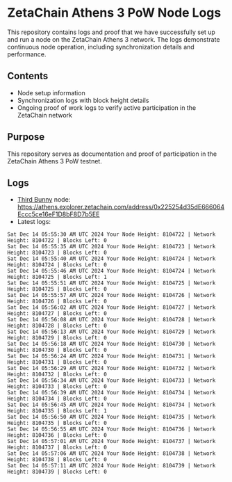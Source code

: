 # ZetaChain Athens 3 PoW Node Logs
This repository contains logs and proof that we have successfully set up and run a node on the ZetaChain Athens 3 network. The logs demonstrate continuous node operation, including synchronization details and performance.

## Contents
- Node setup information
- Synchronization logs with block height details
- Ongoing proof of work logs to verify active participation in the ZetaChain network

## Purpose
This repository serves as documentation and proof of participation in the ZetaChain Athens 3 PoW testnet.

## Logs

- [Third Bunny](https://thirdbunny.xyz/) node: https://athens.explorer.zetachain.com/address/0x225254d35dE666064Eccc5ce16eF1D8bF8D7b5EE
- Latest logs:
```
Sat Dec 14 05:55:30 AM UTC 2024 Your Node Height: 8104722 | Network Height: 8104722 | Blocks Left: 0
Sat Dec 14 05:55:35 AM UTC 2024 Your Node Height: 8104723 | Network Height: 8104723 | Blocks Left: 0
Sat Dec 14 05:55:40 AM UTC 2024 Your Node Height: 8104724 | Network Height: 8104724 | Blocks Left: 0
Sat Dec 14 05:55:46 AM UTC 2024 Your Node Height: 8104724 | Network Height: 8104725 | Blocks Left: 1
Sat Dec 14 05:55:51 AM UTC 2024 Your Node Height: 8104725 | Network Height: 8104725 | Blocks Left: 0
Sat Dec 14 05:55:57 AM UTC 2024 Your Node Height: 8104726 | Network Height: 8104726 | Blocks Left: 0
Sat Dec 14 05:56:02 AM UTC 2024 Your Node Height: 8104727 | Network Height: 8104727 | Blocks Left: 0
Sat Dec 14 05:56:08 AM UTC 2024 Your Node Height: 8104728 | Network Height: 8104728 | Blocks Left: 0
Sat Dec 14 05:56:13 AM UTC 2024 Your Node Height: 8104729 | Network Height: 8104729 | Blocks Left: 0
Sat Dec 14 05:56:18 AM UTC 2024 Your Node Height: 8104730 | Network Height: 8104730 | Blocks Left: 0
Sat Dec 14 05:56:24 AM UTC 2024 Your Node Height: 8104731 | Network Height: 8104731 | Blocks Left: 0
Sat Dec 14 05:56:29 AM UTC 2024 Your Node Height: 8104732 | Network Height: 8104732 | Blocks Left: 0
Sat Dec 14 05:56:34 AM UTC 2024 Your Node Height: 8104733 | Network Height: 8104733 | Blocks Left: 0
Sat Dec 14 05:56:39 AM UTC 2024 Your Node Height: 8104734 | Network Height: 8104734 | Blocks Left: 0
Sat Dec 14 05:56:45 AM UTC 2024 Your Node Height: 8104734 | Network Height: 8104735 | Blocks Left: 1
Sat Dec 14 05:56:50 AM UTC 2024 Your Node Height: 8104735 | Network Height: 8104735 | Blocks Left: 0
Sat Dec 14 05:56:55 AM UTC 2024 Your Node Height: 8104736 | Network Height: 8104736 | Blocks Left: 0
Sat Dec 14 05:57:01 AM UTC 2024 Your Node Height: 8104737 | Network Height: 8104737 | Blocks Left: 0
Sat Dec 14 05:57:06 AM UTC 2024 Your Node Height: 8104738 | Network Height: 8104738 | Blocks Left: 0
Sat Dec 14 05:57:11 AM UTC 2024 Your Node Height: 8104739 | Network Height: 8104739 | Blocks Left: 0
```
